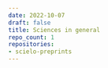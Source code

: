 ```yaml
---
date: 2022-10-07
draft: false
title: Sciences in general
repo_count: 1
repositories:
- scielo-preprints
---
```



